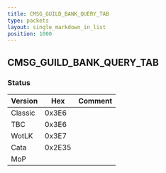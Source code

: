 ```yaml
---
title: CMSG_GUILD_BANK_QUERY_TAB
type: packets
layout: single_markdown_in_list
position: 1000
---
```


## CMSG_GUILD_BANK_QUERY_TAB

### Status

Version    | Hex        | Comment
---------- | ---------- | ---------- 
Classic    | 0x3E6      |
TBC        | 0x3E6      |
WotLK      | 0x3E7      |
Cata       | 0x2E35     |
MoP        |            |